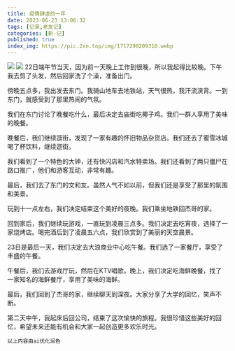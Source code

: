 ```yaml
---
title: 疫情肆虐的一年
date: 2023-06-23 13:06:32
tags: [记录,老友记]
categories: [新·记]
published: true
index_img: https://pic.2xn.top/img/1717290209310.webp
---
```

![](https://pic.2xn.top/img/1717290209310.webp)
![](https://pic.2xn.top/img/1717290214532.webp)
22日端午节当天，因为前一天晚上工作到很晚，所以我起得比较晚。下午我去剪了头发，然后回家洗了个澡，准备出门。

傍晚五点多，我出发去东门。我骑山地车去地铁站，天气很热，我汗流浃背。一到东门，就感受到了那里热闹的气氛。

我们在东门讨论了晚餐吃什么，最后决定去庙街吃椰子鸡。我们一群人享用了美味的晚餐。

晚餐后，我们继续逛街，发现了一家有趣的怀旧物品杂货店。我们还去了蜜雪冰城喝了杯饮料，继续逛街。

我们看到了一个特色的大钟，还有快闪店和汽水特卖场。我们还看到了两只僵尸在路口推广，他们和游客互动，非常有趣。

最后，我们去了东门的文和友。虽然人气不如以前，但我们还是享受了那里的氛围和美景。

玩到十一点左右，我们决定结束这个美好的夜晚。我们乘坐地铁回杰哥的家。

回到家后，我们继续玩游戏，一直玩到凌晨三点多。我们决定去吃宵夜，选择了一家烧烤店。喝完酒后到了凌晨五六点，我们欣赏到了美丽的天空晨景。

23日是最后一天，我们决定去大浪商业中心吃午餐。我们选了一家餐厅，享受了丰盛的午餐。

午餐后，我们去游戏厅玩，然后在KTV唱歌。晚上，我们决定吃海鲜晚餐，找了一家知名的海鲜餐厅，享用了美味的海鲜。

最后，我们回到了杰哥的家，继续聊天到深夜。大家分享了大学的回忆，笑声不断。

第二天中午，我起床后回公司，结束了这次愉快的旅程。我很珍惜这些美好的回忆，希望未来还能有机会和大家一起创造更多欢乐时光。

`以上内容由ai优化润色`
